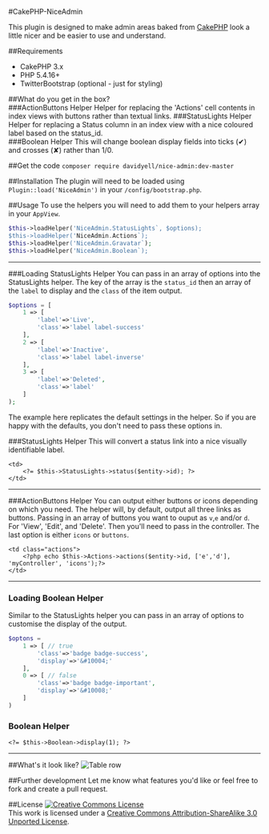 #CakePHP-NiceAdmin

This plugin is designed to make admin areas baked from [CakePHP](http://www.cakephp.org/) look a little nicer and be easier to use and understand.  

##Requirements
* CakePHP 3.x
* PHP 5.4.16+
* TwitterBootstrap (optional - just for styling)

##What do you get in the box?  
###ActionButtons Helper
Helper for replacing the 'Actions' cell contents in index views with buttons rather than textual links. 
###StatusLights Helper
Helper for replacing a Status column in an index view with a nice coloured label based on the status_id.  
###Boolean Helper
This will change boolean display fields into ticks (&#10004;) and crosses (&#10008;) rather than 1/0.

##Get the code 
`composer require davidyell/nice-admin:dev-master`  

##Installation
The plugin will need to be loaded using `Plugin::load('NiceAdmin')` in your `/config/bootstrap.php`.  

##Usage
To use the helpers you will need to add them to your helpers array in your `AppView`.

```php
$this->loadHelper('NiceAdmin.StatusLights`, $options);
$this->loadHelper('NiceAdmin.Actions`);
$this->loadHelper('NiceAdmin.Gravatar`);
$this->loadHelper('NiceAdmin.Boolean`);
```

------
###Loading StatusLights Helper
You can pass in an array of options into the StatusLights helper. The key of the array is the `status_id` then an 
array of the `label` to display and the `class` of the item output.  

```php
$options = [
    1 => [
        'label'=>'Live',
        'class'=>'label label-success'
    ],
    2 => [
        'label'=>'Inactive',
        'class'=>'label label-inverse'
    ],
    3 => [
        'label'=>'Deleted',
        'class'=>'label'
    ]
);
```  
The example here replicates the default settings in the helper. So if you are happy with the defaults, you don't need 
to pass these options in.  

###StatusLights Helper
This will convert a status link into a nice visually identifiable label.   

```
<td>
	<?= $this->StatusLights->status($entity->id); ?>
</td>
```
-----

###ActionButtons Helper
You can output either buttons or icons depending on which you need. The helper will, by default, output all three links 
as buttons. Passing in an array of buttons you want to ouput as `v`,`e` and/or `d`. For 'View', 'Edit', and 'Delete'. 
Then you'll need to pass in the controller. The last option is either `icons` or `buttons`.
  
```
<td class="actions">
	<?php echo $this->Actions->actions($entity->id, ['e','d'], 'myController', 'icons');?>
</td>
```  

-----

### Loading Boolean Helper
Similar to the StatusLights helper you can pass in an array of options to customise the display of the output.  
```php
$optons = 
    1 => [ // true
        'class'=>'badge badge-success',
        'display'=>'&#10004;'
    ],
    0 => [ // false
        'class'=>'badge badge-important',
        'display'=>'&#10008;'
    ]
)
```  

### Boolean Helper
```
<?= $this->Boolean->display(1); ?>
```

-----

##What's it look like?
![Table row](http://i.imgur.com/xZSy8.png)

##Further development
Let me know what features you'd like or feel free to fork and create a pull request.  

##License
<a rel="license" href="http://creativecommons.org/licenses/by-sa/3.0/deed.en_US"><img alt="Creative Commons License" style="border-width:0" src="http://i.creativecommons.org/l/by-sa/3.0/88x31.png" /></a><br />This work is licensed under a <a rel="license" href="http://creativecommons.org/licenses/by-sa/3.0/deed.en_US">Creative Commons Attribution-ShareAlike 3.0 Unported License</a>.
